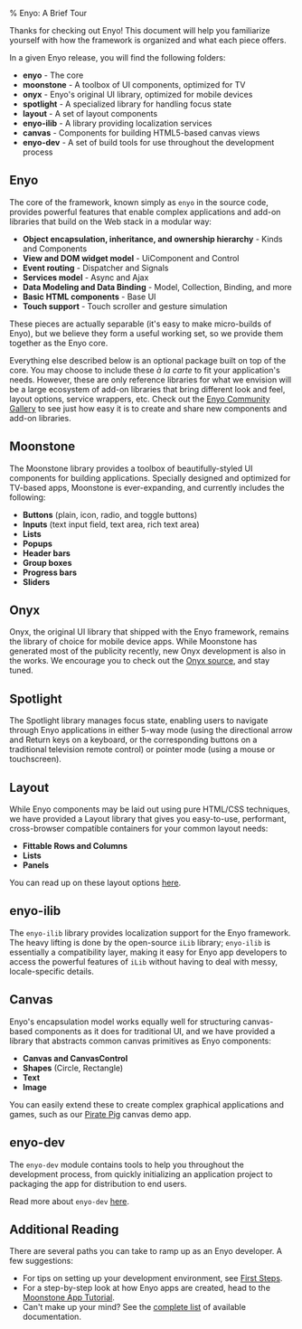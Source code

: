 % Enyo: A Brief Tour

Thanks for checking out Enyo!  This document will help you familiarize yourself
with how the framework is organized and what each piece offers.

In a given Enyo release, you will find the following folders:

* **enyo** - The core
* **moonstone** - A toolbox of UI components, optimized for TV
* **onyx** - Enyo's original UI library, optimized for mobile devices
* **spotlight** - A specialized library for handling focus state
* **layout** - A set of layout components
* **enyo-ilib** - A library providing localization services
* **canvas** - Components for building HTML5-based canvas views
* **enyo-dev** - A set of build tools for use throughout the development process

## Enyo

The core of the framework, known simply as `enyo` in the source code, provides
powerful features that enable complex applications and add-on libraries that
build on the Web stack in a modular way:

* **Object encapsulation, inheritance, and ownership hierarchy** - Kinds and Components
* **View and DOM widget model** - UiComponent and Control
* **Event routing** - Dispatcher and Signals
* **Services model** - Async and Ajax
* **Data Modeling and Data Binding** - Model, Collection, Binding, and more
* **Basic HTML components** - Base UI
* **Touch support** - Touch scroller and gesture simulation

These pieces are actually separable (it's easy to make micro-builds of Enyo),
but we believe they form a useful working set, so we provide them together as
the Enyo core.

Everything else described below is an optional package built on top of the core.
You may choose to include these *&agrave; la carte* to fit your application's
needs.  However, these are only reference libraries for what we envision will be
a large ecosystem of add-on libraries that bring different look and feel, layout
options, service wrappers, etc.  Check out the [Enyo Community
Gallery](http://enyojs.com/gallery) to see just how easy it is to create and
share new components and add-on libraries.

## Moonstone

The Moonstone library provides a toolbox of beautifully-styled UI components for
building applications.  Specially designed and optimized for TV-based apps,
Moonstone is ever-expanding, and currently includes the following:

* **Buttons** (plain, icon, radio, and toggle buttons)
* **Inputs** (text input field, text area, rich text area)
* **Lists**
* **Popups**
* **Header bars**
* **Group boxes**
* **Progress bars**
* **Sliders**

## Onyx

Onyx, the original UI library that shipped with the Enyo framework, remains the
library of choice for mobile device apps.  While Moonstone has generated most of
the publicity recently, new Onyx development is also in the works.  We encourage
you to check out the [Onyx source](https://github.com/enyojs/onyx), and stay
tuned.

## Spotlight

The Spotlight library manages focus state, enabling users to navigate through
Enyo applications in either 5-way mode (using the directional arrow and Return
keys on a keyboard, or the corresponding buttons on a traditional television
remote control) or pointer mode (using a mouse or touchscreen).

## Layout

While Enyo components may be laid out using pure HTML/CSS techniques, we have
provided a Layout library that gives you easy-to-use, performant, cross-browser
compatible containers for your common layout needs:

* **Fittable Rows and Columns**
* **Lists**
* **Panels**

You can read up on these layout options [here](https://github.com/enyojs/layout).

## enyo-ilib

The `enyo-ilib` library provides localization support for the Enyo framework.
The heavy lifting is done by the open-source `iLib` library; `enyo-ilib` is
essentially a compatibility layer, making it easy for Enyo app developers to
access the powerful features of `iLib` without having to deal with messy,
locale-specific details.

## Canvas

Enyo's encapsulation model works equally well for structuring canvas-based
components as it does for traditional UI, and we have provided a library that
abstracts common canvas primitives as Enyo components:

* **Canvas and CanvasControl**
* **Shapes** (Circle, Rectangle)
* **Text**
* **Image**

You can easily extend these to create complex graphical applications and games,
such as our [Pirate Pig](http://enyojs.com/samples/piratepig) canvas demo app.

## enyo-dev

The `enyo-dev` module contains tools to help you throughout the development
process, from quickly initializing an application project to packaging the app
for distribution to end users.

Read more about `enyo-dev` [here](https://github.com/enyojs/enyo-dev).

## Additional Reading

There are several paths you can take to ramp up as an Enyo developer.
A few suggestions:

* For tips on setting up your development environment, see [First
    Steps](planning-and-structuring-your-app.html).
* For a step-by-step look at how Enyo apps are created, head to the [Moonstone
    App Tutorial](moonstone-app-tutorial.html).
* Can't make up your mind?  See the [complete list](../index.html) of available
    documentation.
